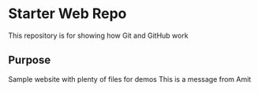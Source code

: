 # Starter Web Repo

This repository is for showing how Git and GitHub work

## Purpose

Sample website with plenty of files for demos
This is a message from Amit
